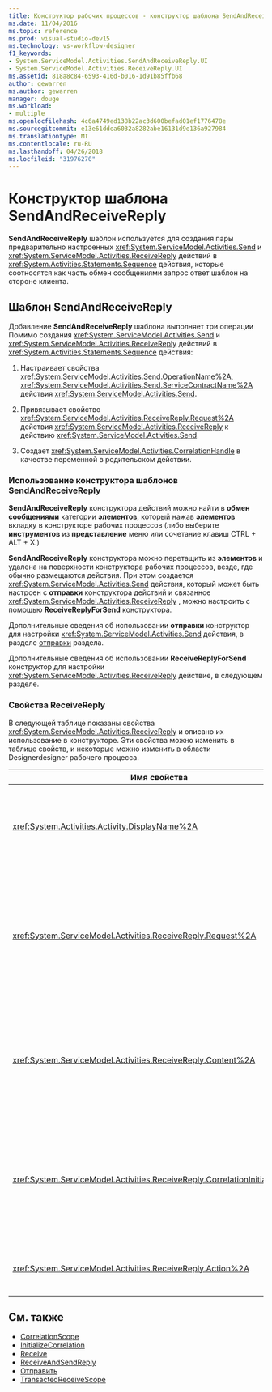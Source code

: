 ```yaml
---
title: Конструктор рабочих процессов - конструктор шаблона SendAndReceiveReply
ms.date: 11/04/2016
ms.topic: reference
ms.prod: visual-studio-dev15
ms.technology: vs-workflow-designer
f1_keywords:
- System.ServiceModel.Activities.SendAndReceiveReply.UI
- System.ServiceModel.Activities.ReceiveReply.UI
ms.assetid: 818a8c84-6593-416d-b016-1d91b85ffb68
author: gewarren
ms.author: gewarren
manager: douge
ms.workload:
- multiple
ms.openlocfilehash: 4c6a4749ed138b22ac3d600befad01ef1776478e
ms.sourcegitcommit: e13e61ddea6032a8282abe16131d9e136a927984
ms.translationtype: MT
ms.contentlocale: ru-RU
ms.lasthandoff: 04/26/2018
ms.locfileid: "31976270"
---
```

# <a name="sendandreceivereply-template-designer"></a>Конструктор шаблона SendAndReceiveReply

**SendAndReceiveReply** шаблон используется для создания пары предварительно настроенных <xref:System.ServiceModel.Activities.Send> и <xref:System.ServiceModel.Activities.ReceiveReply> действий в <xref:System.Activities.Statements.Sequence> действия, которые соотносятся как часть обмен сообщениями запрос ответ шаблон на стороне клиента.

## <a name="the-sendandreceivereply-template"></a>Шаблон SendAndReceiveReply

Добавление **SendAndReceiveReply** шаблона выполняет три операции Помимо создания <xref:System.ServiceModel.Activities.Send> и <xref:System.ServiceModel.Activities.ReceiveReply> действий в <xref:System.Activities.Statements.Sequence> действия:

1.  Настраивает свойства <xref:System.ServiceModel.Activities.Send.OperationName%2A>, <xref:System.ServiceModel.Activities.Send.ServiceContractName%2A> действия <xref:System.ServiceModel.Activities.Send>.

2.  Привязывает свойство <xref:System.ServiceModel.Activities.ReceiveReply.Request%2A> действия <xref:System.ServiceModel.Activities.ReceiveReply> к действию <xref:System.ServiceModel.Activities.Send>.

3.  Создает <xref:System.ServiceModel.Activities.CorrelationHandle> в качестве переменной в родительском действии.

### <a name="using-the-sendandreceivereply-template-designer"></a>Использование конструктора шаблонов SendAndReceiveReply
 **SendAndReceiveReply** конструктора действий можно найти в **обмен сообщениями** категории **элементов**, который нажав **элементов**  вкладку в конструкторе рабочих процессов (либо выберите **инструментов** из **представление** меню или сочетание клавиш CTRL + ALT + X.)

 **SendAndReceiveReply** конструктора можно перетащить из **элементов** и удалена на поверхности конструктора рабочих процессов, везде, где обычно размещаются действия. При этом создается <xref:System.ServiceModel.Activities.Send> действия, который может быть настроен с **отправки** конструктора действий и связанное <xref:System.ServiceModel.Activities.ReceiveReply> , можно настроить с помощью **ReceiveReplyForSend** конструктора.

 Дополнительные сведения об использовании **отправки** конструктор для настройки <xref:System.ServiceModel.Activities.Send> действия, в разделе [отправки](../workflow-designer/send-activity-designer.md) раздела.

 Дополнительные сведения об использовании **ReceiveReplyForSend** конструктор для настройки <xref:System.ServiceModel.Activities.ReceiveReply> действие, в следующем разделе.

### <a name="properties-of-receivereply"></a>Свойства ReceiveReply
 В следующей таблице показаны свойства <xref:System.ServiceModel.Activities.ReceiveReply> и описано их использование в конструкторе. Эти свойства можно изменить в таблице свойств, и некоторые можно изменить в области Designerdesigner рабочего процесса.

|Имя свойства|Обязательно|Использование|
|-------------------|--------------|-----------|
|<xref:System.Activities.Activity.DisplayName%2A>|False|Необязательное понятное имя действия <xref:System.ServiceModel.Activities.ReceiveReply>. По умолчанию - ReceiveReplyForSend.<br /><br /> Несмотря на то, что использовать значение, отличное от значения по умолчанию, для понятного имени <xref:System.Activities.Activity.DisplayName%2A> не требуется, его все же рекомендуется использовать.|
|<xref:System.ServiceModel.Activities.ReceiveReply.Request%2A>|True|Ссылка на действие <xref:System.ServiceModel.Activities.Send>, связанное с этим действием <xref:System.ServiceModel.Activities.ReceiveReply>. Это свойство не должно быть **null**. Действия <xref:System.ServiceModel.Activities.Send> и <xref:System.ServiceModel.Activities.ReceiveReply> используются совместно на клиенте для моделирования обмена сообщениями по принципу «запрос–ответ». Это свойство указывает сопоставленное действие <xref:System.ServiceModel.Activities.Send>. Это свойство нельзя изменить в конструкторе, поскольку оно автоматически привязывается к действию <xref:System.ServiceModel.Activities.Send>, из которого было создано действие <xref:System.ServiceModel.Activities.ReceiveReply>.|
|<xref:System.ServiceModel.Activities.ReceiveReply.Content%2A>|False|Указывает получаемое содержимое сообщения или параметра. Это может быть либо действие <xref:System.ServiceModel.Activities.ReceiveMessageContent>, либо действие <xref:System.ServiceModel.Activities.ReceiveParametersContent>. Это свойство можно изменить, нажав кнопку с многоточием рядом с **содержимого** в таблице свойств или нажав кнопку **определение...**  рядом **содержимого** метки на **Receive** области конструктора операций. Как отобразить **определение содержимого** диалогового окна. Дополнительные сведения о том, как использовать это поле в разделе [содержимого диалоговое окно Определение](../workflow-designer/content-definition-dialog-box.md) раздела.|
|<xref:System.ServiceModel.Activities.ReceiveReply.CorrelationInitializers%2A>|False|Указывает коллекцию объектов <xref:System.ServiceModel.Activities.CorrelationInitializer>, инициализирующих несколько объектов <xref:System.ServiceModel.Activities.CorrelationHandle>, которые настраивают это действие <xref:System.ServiceModel.Activities.Receive> в рамках рабочего процесса. Нажмите кнопку с многоточием рядом с <xref:System.ServiceModel.Activities.Receive.CorrelationInitializers%2A> свойства в сетке свойств, чтобы открыть **Добавление инициализаторов корреляции** диалоговое окно. Дополнительные сведения об использовании этого поля в разделе [CorrelationInitializers диалоговое окно Добавление](../workflow-designer/add-correlationinitializers-dialog-box.md) раздела.|
|<xref:System.ServiceModel.Activities.ReceiveReply.Action%2A>|False|Указывает заголовок действия сообщения. Если значение не задано явным образом, устанавливается значение по умолчанию:<br /><br /> **https://tempuri.org/{service Контракт пространство имен} / {имя контракта службы} / {имя операции}.**|

## <a name="see-also"></a>См. также

- [CorrelationScope](../workflow-designer/correlationscope-activity-designer.md)
- [InitializeCorrelation](../workflow-designer/initializecorrelation-activity-designer.md)
- [Receive](../workflow-designer/receive-activity-designer.md)
- [ReceiveAndSendReply](../workflow-designer/receiveandsendreply-template-designer.md)
- [Отправить](../workflow-designer/send-activity-designer.md)
- [TransactedReceiveScope](../workflow-designer/transactedreceivescope-activity-designer.md)